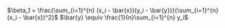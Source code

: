 $\beta_1 = \frac{\sum_{i=1}^{n} (x_i - \bar{x})(y_i - \bar{y})}{\sum_{i=1}^{n} (x_i - \bar{x})^2}$
$\bar{y} \equiv \frac{1}{n}\sum_{i=1}^{n} y_i$
